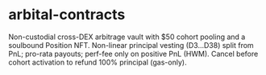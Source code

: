 # arbital-contracts
Non-custodial cross-DEX arbitrage vault with $50 cohort pooling and a soulbound Position NFT. Non-linear principal vesting (D3…D38) split from PnL; pro-rata payouts; perf-fee only on positive PnL (HWM). Cancel before cohort activation to refund 100% principal (gas-only).
